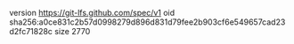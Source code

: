 version https://git-lfs.github.com/spec/v1
oid sha256:a0ce831c2b57d0998279d896d831d79fee2b903cf6e549657cad23d2fc71828c
size 2770
